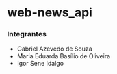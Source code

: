 # web-news_api

### Integrantes
 - Gabriel Azevedo de Souza
 - Maria Eduarda Basílio de Oliveira
 - Igor Sene Idalgo
